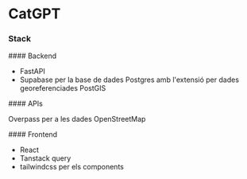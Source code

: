 # CatGPT

### Stack

#### Backend

- FastAPI
- Supabase per la base de dades Postgres amb l'extensió per dades georeferenciades PostGIS

#### APIs

Overpass per a les dades OpenStreetMap

#### Frontend

- React
- Tanstack query
- tailwindcss per els components
